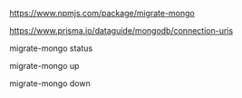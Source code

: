 https://www.npmjs.com/package/migrate-mongo

https://www.prisma.io/dataguide/mongodb/connection-uris


migrate-mongo status

migrate-mongo up

migrate-mongo down